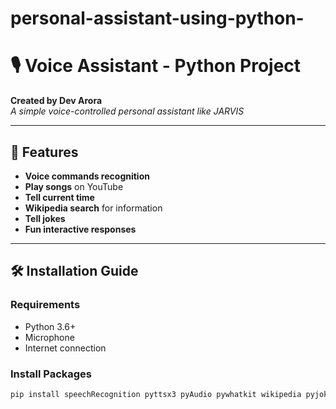 # personal-assistant-using-python-
# 🎙️ Voice Assistant - Python Project
**Created by Dev Arora**  
*A simple voice-controlled personal assistant like JARVIS*

---

## 🌟 Features
- **Voice commands recognition**
- **Play songs** on YouTube
- **Tell current time**
- **Wikipedia search** for information
- **Tell jokes**
- **Fun interactive responses**

---

## 🛠️ Installation Guide

### Requirements
- Python 3.6+
- Microphone
- Internet connection

### Install Packages
```bash
pip install speechRecognition pyttsx3 pyAudio pywhatkit wikipedia pyjokes
